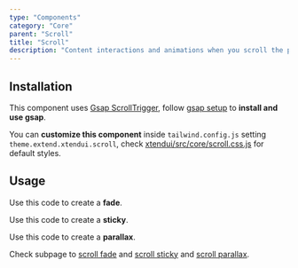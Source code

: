 ```yaml
---
type: "Components"
category: "Core"
parent: "Scroll"
title: "Scroll"
description: "Content interactions and animations when you scroll the page, sticky pinned elements, fade elements, parallax."
---
```


## Installation

This component uses [Gsap ScrollTrigger](https://greensock.com/docs/v3/Plugins/ScrollTrigger), follow [gsap setup](/introduction/getting-started/setup#javascript-gsap) to **install and use gsap**.

You can **customize this component** inside `tailwind.config.js` setting `theme.extend.xtendui.scroll`, check [xtendui/src/core/scroll.css.js](https://github.com/minimit/xtendui/blob/beta/src/core/scroll.css.js) for default styles.

## Usage

Use this code to create a **fade**.

<demo>
  <div class="gatsby_demo_item xt-toggle" data-iframe="iframe/components/core/scroll/fade"></div>
</demo>

Use this code to create a **sticky**.

<demo>
  <div class="gatsby_demo_item xt-toggle" data-iframe="iframe/components/core/scroll/sticky"></div>
</demo>

Use this code to create a **parallax**.

<demo>
  <div class="gatsby_demo_item xt-toggle" data-iframe="iframe/components/core/scroll/parallax"></div>
</demo>

Check subpage to [scroll fade](/components/core/scroll/fade) and [scroll sticky](/components/core/scroll/sticky) and [scroll parallax](/components/core/scroll/parallax).
